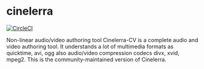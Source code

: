 # cinelerra

[![CircleCI](https://circleci.com/gh/UnitedRPMS-devel/cinelerra.svg?style=svg)](https://circleci.com/gh/UnitedRPMS-devel/cinelerra)


Non-linear audio/video authoring tool Cinelerra-CV is a complete audio and video authoring tool. It understands a lot of multimedia formats as quicktime, avi, ogg also audio/video compression codecs divx, xvid, mpeg2. This is the community-maintained version of Cinelerra.
